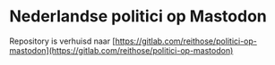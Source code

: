 # Nederlandse politici op Mastodon

Repository is verhuisd naar [https://gitlab.com/reithose/politici-op-mastodon](https://gitlab.com/reithose/politici-op-mastodon)
